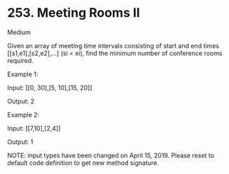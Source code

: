 # 253. Meeting Rooms II

Medium

 
Given an array of meeting time intervals consisting of start and end times [[s1,e1],[s2,e2],...] (si < ei), find the minimum number of conference rooms required.

Example 1:

Input: [[0, 30],[5, 10],[15, 20]]

Output: 2

Example 2:

Input: [[7,10],[2,4]]

Output: 1

NOTE: input types have been changed on April 15, 2019. Please reset to default code definition to get new method signature.

